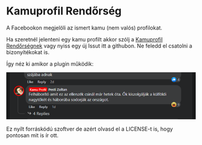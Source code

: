 # Kamuprofil Rendőrség

A Facebookon megjelöli az ismert kamu (nem valós) profilokat.

Ha szeretnél jelenteni egy kamu profilt akkor szólj a [Kamuprofil Rendőrségnek](https://www.facebook.com/Kamuprofil-Rend%C5%91rs%C3%A9g-107971161836170) vagy nyiss egy új Issut itt a githubon. Ne feledd el csatolni a bizonyítékokat is.

Így néz ki amikor a plugin működik:

![example](example.png)

Ez nyílt forráskódú szoftver de azért olvasd el a LICENSE-t is, hogy pontosan mit is ír ott.
